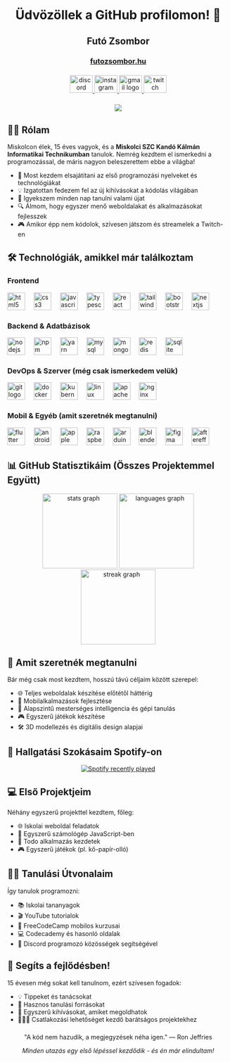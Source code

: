 <h1 align="center">Üdvözöllek a GitHub profilomon! 👋</h1>

###

<div align="center">
  <h2>Futó Zsombor</h2>
  <h3><a href="https://futozsombor.hu" target="_blank">futozsombor.hu</a></h3>
</div>

###

<div align="center">
  <a href="https://discord.com/users/945005059912118332" target="_blank">
    <img src="https://raw.githubusercontent.com/maurodesouza/profile-readme-generator/master/src/assets/icons/social/discord/default.svg" width="52" height="40" alt="discord logo"  />
  </a>
  <a href="https://www.instagram.com/_futo_zsombor_/" target="_blank">
    <img src="https://raw.githubusercontent.com/maurodesouza/profile-readme-generator/master/src/assets/icons/social/instagram/default.svg" width="52" height="40" alt="instagram logo"  />
  </a>
  <a href="mailto:zsombi@futozsombor.hu" target="_blank">
    <img src="https://raw.githubusercontent.com/maurodesouza/profile-readme-generator/master/src/assets/icons/social/gmail/default.svg" width="52" height="40" alt="gmail logo"  />
  </a>
  <a href="https://www.twitch.tv/krafterozzz" target="_blank">
    <img src="https://raw.githubusercontent.com/maurodesouza/profile-readme-generator/master/src/assets/icons/social/twitch/default.svg" width="52" height="40" alt="twitch logo"  />
  </a>
</div>

###

<div align="center">
  <img src="https://visitor-badge.laobi.icu/badge?page_id=futozs.futozs&" />
</div>

###

<h2 align="left">👨‍💻 Rólam</h2>

<p align="left">
  Miskolcon élek, 15 éves vagyok, és a <b>Miskolci SZC Kandó Kálmán Informatikai Technikumban</b> tanulok. Nemrég kezdtem el ismerkedni a programozással, de máris nagyon beleszerettem ebbe a világba!
  
  - 🚀 Most kezdem elsajátítani az első programozási nyelveket és technológiákat
  - 💡 Izgatottan fedezem fel az új kihívásokat a kódolás világában
  - 🌱 Igyekszem minden nap tanulni valami újat
  - 🔍 Álmom, hogy egyszer menő weboldalakat és alkalmazásokat fejlesszek
  - 🎮 Amikor épp nem kódolok, szívesen játszom és streamelek a Twitch-en
</p>

###

<h2 align="left">🛠️ Technológiák, amikkel már találkoztam</h2>

<h3 align="left">Frontend</h3>
<div align="left">
  <img src="https://cdn.jsdelivr.net/gh/devicons/devicon/icons/html5/html5-original.svg" height="40" alt="html5 logo" />
  <img width="12" />
  <img src="https://cdn.jsdelivr.net/gh/devicons/devicon/icons/css3/css3-original.svg" height="40" alt="css3 logo" />
  <img width="12" />
  <img src="https://cdn.jsdelivr.net/gh/devicons/devicon/icons/javascript/javascript-original.svg" height="40" alt="javascript logo" />
  <img width="12" />
  <img src="https://cdn.jsdelivr.net/gh/devicons/devicon/icons/typescript/typescript-original.svg" height="40" alt="typescript logo" />
  <img width="12" />
  <img src="https://cdn.jsdelivr.net/gh/devicons/devicon/icons/react/react-original.svg" height="40" alt="react logo" />
  <img width="12" />
  <img src="https://skillicons.dev/icons?i=tailwind" height="40" alt="tailwindcss logo" />
  <img width="12" />
  <img src="https://cdn.jsdelivr.net/gh/devicons/devicon/icons/bootstrap/bootstrap-original.svg" height="40" alt="bootstrap logo" />
  <img width="12" />
  <img src="https://cdn.jsdelivr.net/gh/devicons/devicon/icons/nextjs/nextjs-original.svg" height="40" alt="nextjs logo" />
</div>

<h3 align="left">Backend & Adatbázisok</h3>
<div align="left">
  <img src="https://cdn.jsdelivr.net/gh/devicons/devicon/icons/nodejs/nodejs-original.svg" height="40" alt="nodejs logo" />
  <img width="12" />
  <img src="https://cdn.jsdelivr.net/gh/devicons/devicon/icons/npm/npm-original-wordmark.svg" height="40" alt="npm logo" />
  <img width="12" />
  <img src="https://cdn.jsdelivr.net/gh/devicons/devicon/icons/yarn/yarn-original.svg" height="40" alt="yarn logo" />
  <img width="12" />
  <img src="https://cdn.jsdelivr.net/gh/devicons/devicon/icons/mysql/mysql-original.svg" height="40" alt="mysql logo" />
  <img width="12" />
  <img src="https://cdn.jsdelivr.net/gh/devicons/devicon/icons/mongodb/mongodb-original.svg" height="40" alt="mongodb logo" />
  <img width="12" />
  <img src="https://cdn.jsdelivr.net/gh/devicons/devicon/icons/redis/redis-original.svg" height="40" alt="redis logo" />
  <img width="12" />
  <img src="https://cdn.jsdelivr.net/gh/devicons/devicon/icons/sqlite/sqlite-original.svg" height="40" alt="sqlite logo" />
</div>

<h3 align="left">DevOps & Szerver (még csak ismerkedem velük)</h3>
<div align="left">
  <img src="https://cdn.jsdelivr.net/gh/devicons/devicon/icons/git/git-original.svg" height="40" alt="git logo" />
  <img width="12" />
  <img src="https://cdn.jsdelivr.net/gh/devicons/devicon/icons/docker/docker-plain-wordmark.svg" height="40" alt="docker logo" />
  <img width="12" />
  <img src="https://cdn.jsdelivr.net/gh/devicons/devicon/icons/kubernetes/kubernetes-plain.svg" height="40" alt="kubernetes logo" />
  <img width="12" />
  <img src="https://cdn.jsdelivr.net/gh/devicons/devicon/icons/linux/linux-original.svg" height="40" alt="linux logo" />
  <img width="12" />
  <img src="https://cdn.jsdelivr.net/gh/devicons/devicon/icons/apache/apache-original.svg" height="40" alt="apache logo" />
  <img width="12" />
  <img src="https://cdn.jsdelivr.net/gh/devicons/devicon/icons/nginx/nginx-original.svg" height="40" alt="nginx logo" />
</div>

<h3 align="left">Mobil & Egyéb (amit szeretnék megtanulni)</h3>
<div align="left">
  <img src="https://cdn.jsdelivr.net/gh/devicons/devicon/icons/flutter/flutter-original.svg" height="40" alt="flutter logo" />
  <img width="12" />
  <img src="https://cdn.jsdelivr.net/gh/devicons/devicon/icons/android/android-original.svg" height="40" alt="android logo" />
  <img width="12" />
  <img src="https://cdn.jsdelivr.net/gh/devicons/devicon/icons/apple/apple-original.svg" height="40" alt="apple logo" />
  <img width="12" />
  <img src="https://skillicons.dev/icons?i=raspberrypi" height="40" alt="raspberrypi logo" />
  <img width="12" />
  <img src="https://cdn.jsdelivr.net/gh/devicons/devicon/icons/arduino/arduino-original.svg" height="40" alt="arduino logo" />
  <img width="12" />
  <img src="https://cdn.jsdelivr.net/gh/devicons/devicon/icons/blender/blender-original.svg" height="40" alt="blender logo" />
  <img width="12" />
  <img src="https://cdn.jsdelivr.net/gh/devicons/devicon/icons/figma/figma-original.svg" height="40" alt="figma logo" />
  <img width="12" />
  <img src="https://cdn.jsdelivr.net/gh/devicons/devicon/icons/aftereffects/aftereffects-original.svg" height="40" alt="aftereffects logo" />
</div>

###

<h2 align="left">📊 GitHub Statisztikáim (Összes Projektemmel Együtt)</h2>
<div align="center">
  <img src="https://github-readme-stats-seven-lemon-62.vercel.app/api?username=futozs&hide_title=false&hide_rank=false&show_icons=true&include_all_commits=true&count_private=true&disable_animations=false&theme=radical&locale=en&hide_border=true&order=1&custom_title=GitHub%20Statisztik%C3%A1im" height="170" alt="stats graph" />
  <img src="https://github-readme-stats-seven-lemon-62.vercel.app/api/top-langs?username=futozs&locale=en&hide_title=false&layout=compact&card_width=320&langs_count=10&theme=radical&hide_border=true&order=2&custom_title=Leggyakrabban%20Haszn%C3%A1lt%20Nyelvek&count_private=true" height="170" alt="languages graph" />
</div>
<div align="center">
  <img src="https://streak-stats.demolab.com?user=futozs&locale=en&mode=daily&theme=radical&hide_border=true&border_radius=5&date_format=%5BY%20%5DM%20j&order=3" height="170" alt="streak graph" />
</div>

###

<h2 align="left">🎯 Amit szeretnék megtanulni</h2>

<p align="left">
  Bár még csak most kezdtem, hosszú távú céljaim között szerepel:
  
  - 🌐 Teljes weboldalak készítése előtétől háttérig
  - 📱 Mobilalkalmazások fejlesztése
  - 🤖 Alapszintű mesterséges intelligencia és gépi tanulás
  - 🎮 Egyszerű játékok készítése
  - 🛠️ 3D modellezés és digitális design alapjai
</p>

###

<h2 align="left">🎵 Hallgatási Szokásaim Spotify-on</h2>

<div align="center">
  <a href="https://open.spotify.com/user/31hxs5xre4lx6a3axjbejdoo3v3m">
    <img src="https://spotify-recently-played-readme.vercel.app/api?user=31hxs5xre4lx6a3axjbejdoo3v3m&count=5&unique=true" alt="Spotify recently played" />
  </a>
</div>

###

<h2 align="left">💻 Első Projektjeim</h2>

<p align="left">
  Néhány egyszerű projekttel kezdtem, főleg:
  
  - 🌐 Iskolai weboldal feladatok
  - 🧮 Egyszerű számológép JavaScript-ben
  - 📝 Todo alkalmazás kezdetek
  - 🎮 Egyszerű játékok (pl. kő-papír-olló)
</p>

###

<h2 align="left">👨‍🎓 Tanulási Útvonalaim</h2>

<p align="left">
  Így tanulok programozni:
  
  - 📚 Iskolai tananyagok
  - 🎬 YouTube tutorialok
  - 📱 FreeCodeCamp mobilos kurzusai
  - 💻 Codecademy és hasonló oldalak
  - 👥 Discord programozó közösségek segítségével
</p>

###

<h2 align="left">🤝 Segíts a fejlődésben!</h2>

<p align="left">
  15 évesen még sokat kell tanulnom, ezért szívesen fogadok:
  
  - 💡 Tippeket és tanácsokat
  - 🔗 Hasznos tanulási forrásokat
  - 🧩 Egyszerű kihívásokat, amiket megoldhatok
  - 👨‍👦‍👦 Csatlakozási lehetőséget kezdő barátságos projektekhez
</p>

###

<div align="center">
  <p>"A kód nem hazudik, a megjegyzések néha igen." — Ron Jeffries</p>
  <p><i>Minden utazás egy első lépéssel kezdődik - és én már elindultam!</i></p>
</div>
